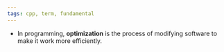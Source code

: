 ```yaml
---
tags: cpp, term, fundamental
---
```


- In programming, **optimization** is the process of modifying software to make it work more efficiently.
